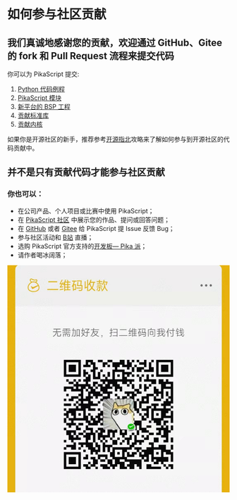 # 如何参与社区贡献

## 我们真诚地感谢您的贡献，欢迎通过 GitHub、Gitee 的 fork 和 Pull Request 流程来提交代码
你可以为 PikaScript 提交:

1. [Python 代码例程](https://gitee.com/lyon1998/pikascript/tree/master/examples)
1. [PikaScript 模块](https://pikadoc.readthedocs.io/zh/latest/%E5%A6%82%E4%BD%95%E8%B4%A1%E7%8C%AE%20PikaScript%20%E6%A8%A1%E5%9D%97.html)
1. [新平台的 BSP 工程](https://pikadoc.readthedocs.io/zh/latest/%E5%A6%82%E4%BD%95%E8%B4%A1%E7%8C%AE%20PikaScrpt%20BSP.html)
1. [贡献标准库](https://pikadoc.readthedocs.io/zh/latest/contribute_to_stdlib.html)
1. [贡献内核](https://pikadoc.readthedocs.io/zh/latest/%E5%A6%82%E4%BD%95%E8%B4%A1%E7%8C%AE%E5%86%85%E6%A0%B8.html)

如果你是开源社区的新手，推荐参考[开源指北](https://gitee.com/opensource-guide/guide/%E7%AC%AC%E4%B8%89%E9%83%A8%E5%88%86%EF%BC%9A%E5%B0%9D%E8%AF%95%E5%8F%82%E4%B8%8E%E5%BC%80%E6%BA%90/%E7%AC%AC%207%20%E5%B0%8F%E8%8A%82%EF%BC%9A%E6%8F%90%E4%BA%A4%E7%AC%AC%E4%B8%80%E4%B8%AA%20Pull%20Request/)攻略来了解如何参与到开源社区的代码贡献中。
## 并不是只有贡献代码才能参与社区贡献
### 你也可以：

- 在公司产品、个人项目或比赛中使用 PikaScript；
- 在 [PikaScript 社区](https://whycan.com/f_55.html) 中展示您的作品、提问或回答问题；
- 在 [GitHub](https://github.com/pikasTech/pikascript) 或者 [Gitee](https://gitee.com/lyon1998/pikascript) 给 PikaScript 提 Issue 反馈 Bug；
- 参与社区活动和 [B站](https://space.bilibili.com/5365336) 直播；
- 选购 PikaScript 官方支持的[开发板— Pika 派](https://item.taobao.com/item.htm?spm=a230r.7195193.1997079397.8.560344bf9htrXT&id=654947372034&abbucket=9)；
- 请作者喝冰阔落；

![](../assets/157708657-34c2ee18-eb24-404b-9fd0-78489c7b6095.jpg)
